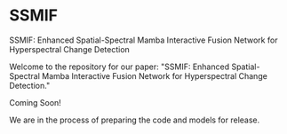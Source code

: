 # SSMIF
SSMIF: Enhanced Spatial-Spectral Mamba Interactive Fusion Network for Hyperspectral Change Detection

Welcome to the repository for our paper: "SSMIF: Enhanced Spatial-Spectral Mamba Interactive Fusion Network for Hyperspectral Change Detection."

Coming Soon!

We are in the process of preparing the code and models for release.
